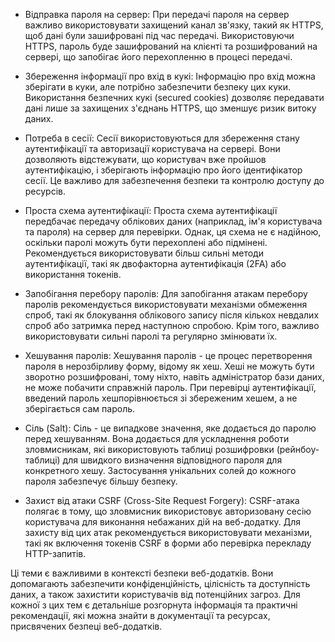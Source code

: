 *  Відправка пароля на сервер: При передачі пароля на сервер важливо використовувати захищений канал зв'язку, такий як HTTPS, щоб дані були зашифровані під час передачі. Використовуючи HTTPS, пароль буде зашифрований на клієнті та розшифрований на сервері, що запобігає його перехопленню в процесі передачі.

* Збереження інформації про вхід в кукі: Інформацію про вхід можна зберігати в куки, але потрібно забезпечити безпеку цих куки. Використання безпечних кукі (secured  cookies) дозволяє передавати дані лише за захищених з'єднань HTTPS, що зменшує ризик витоку даних.

* Потреба в сесії: Сесії використовуються для збереження стану аутентифікації та авторизації користувача на сервері. Вони дозволяють відстежувати, що користувач вже пройшов аутентифікацію, і зберігають інформацію про його ідентифікатор сесії. Це важливо для забезпечення безпеки та контролю доступу до ресурсів.

* Проста схема аутентифікації: Проста схема аутентифікації передбачає передачу облікових даних (наприклад, ім'я користувача та пароля) на сервер для перевірки. Однак, ця схема не є надійною, оскільки паролі можуть бути перехоплені або підмінені. Рекомендується використовувати більш сильні методи аутентифікації, такі як двофакторна аутентифікація (2FA) або використання токенів.

* Запобігання перебору паролів: Для запобігання атакам перебору паролів рекомендується використовувати механізми обмеження спроб, такі як блокування облікового запису після кількох невдалих спроб або затримка перед наступною спробою. Крім того, важливо використовувати сильні паролі та регулярно змінювати їх.

* Хешування паролів: Хешування паролів - це процес перетворення пароля в нерозбірливу форму, відому як хеш. Хеші не можуть бути зворотно розшифровані, тому ніхто, навіть адміністратор бази даних, не може побачити справжній пароль. При перевірці аутентифікації, введений пароль хешпорівнюється зі збереженим хешем, а не зберігається сам пароль.

* Сіль (Salt): Сіль - це випадкове значення, яке додається до паролю перед хешуванням. Вона додається для ускладнення роботи зловмисникам, які використовують таблиці розшифровки (рейнбоу-таблиці) для швидкого визначення відповідного пароля для конкретного хешу. Застосування унікальних солей до кожного пароля забезпечує більшу безпеку.

* Захист від атаки CSRF (Cross-Site Request Forgery): CSRF-атака полягає в тому, що зловмисник використовує авторизовану сесію користувача для виконання небажаних дій на веб-додатку. Для захисту від цих атак рекомендується використовувати механізми, такі як включення токенів CSRF в форми або перевірка перекладу HTTP-запитів.

Ці теми є важливими в контексті безпеки веб-додатків. Вони допомагають забезпечити конфіденційність, цілісність та доступність даних, а також захистити користувачів від потенційних загроз. Для кожної з цих тем є детальніше розгорнута інформація та практичні рекомендації, які можна знайти в документації та ресурсах, присвячених безпеці веб-додатків.
